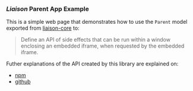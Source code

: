 ### _Liaison_ Parent App Example
This is a simple web page that demonstrates how to use the `Parent` model exported from [liaison-core](https://www.npmjs.com/package/liaison-core) to:
> Define an API of side effects that can be run within a window enclosing an embedded iframe, when requested by the embedded iframe.

Futher explanations of the API created by this library are explained on:
- [npm](https://www.npmjs.com/package/liaison-core)
- [github](https://github.com/Drew-Daniels/liaison-core#readme)
